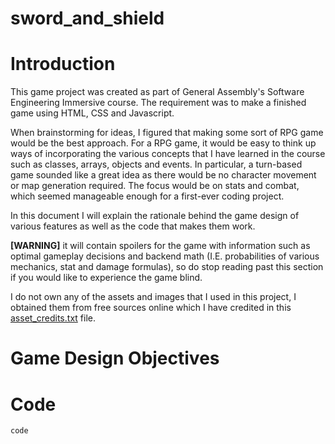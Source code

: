 # sword_and_shield

# Introduction

This game project was created as part of General Assembly's Software Engineering Immersive course. The requirement was to make a finished game using HTML, CSS and Javascript.

When brainstorming for ideas, I figured that making some sort of RPG game would be the best approach. For a RPG game, it would be easy to think up ways of incorporating the various concepts that I have learned in the course such as classes, arrays, objects and events. In particular, a turn-based game sounded like a great idea as there would be no character movement or map generation required. The focus would be on stats and combat, which seemed manageable enough for a first-ever coding project.

In this document I will explain the rationale behind the game design of various features as well as the code that makes them work.

**[WARNING]** it will contain spoilers for the game with information such as optimal gameplay decisions and backend math (I.E. probabilities of various mechanics, stat and damage formulas), so do stop reading past this section if you would like to experience the game blind.

I do not own any of the assets and images that I used in this project, I obtained them from free sources online which I have credited in this [asset_credits.txt](asset_credits.txt) file.

# Game Design Objectives

# Code

`code`

